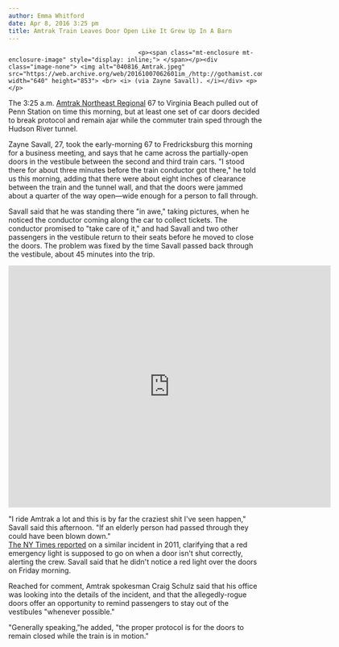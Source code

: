 ```yaml
---
author: Emma Whitford
date: Apr 8, 2016 3:25 pm
title: Amtrak Train Leaves Door Open Like It Grew Up In A Barn
---
```


	
										<p><span class="mt-enclosure mt-enclosure-image" style="display: inline;"> </span></p><div class="image-none"> <img alt="040816_Amtrak.jpeg" src="https://web.archive.org/web/20161007062601im_/http://gothamist.com/attachments/nyc_ewhitford/040816_Amtrak.jpeg" width="640" height="853"> <br> <i> (via Zayne Savall). </i></div> <p></p>

<p>The 3:25 a.m. <a href="https://web.archive.org/web/20161007062601/https://www.amtrak.com/northeast-regional-train">Amtrak Northeast Regional</a> 67 to Virginia Beach pulled out of Penn Station on time this morning, but at least one set of car doors decided to break protocol and remain ajar while the commuter train sped through the Hudson River tunnel. </p>

<p>Zayne Savall, 27, took the early-morning 67 to Fredricksburg this morning for a business meeting, and says that he came across the partially-open doors in the vestibule between the second and third train cars. &quot;I stood there for about three minutes before the train conductor got there,&quot; he told us this morning, adding that there were about eight inches of clearance between the train and the tunnel wall, and that the doors were jammed about a quarter of the way open&#x2014;wide enough for a person to fall through. </p>

<p>Savall said that he was standing there &quot;in awe,&quot; taking pictures, when he noticed the conductor coming along the car to collect tickets. The conductor promised to &quot;take care of it,&quot; and had Savall and two other passengers in the vestibule return to their seats before he moved to close the doors. The problem was fixed by the time Savall passed back through the vestibule, about 45 minutes into the trip. </p>

<p><iframe width="640" height="480" src="https://web.archive.org/web/20161007062601if_/https://www.youtube.com/embed/4VY6_yQe-b0?rel=0" frameborder="0" allowfullscreen></iframe></p>

<p>&quot;I ride Amtrak a lot and this is by far the craziest shit I&apos;ve seen happen,&quot; Savall said this afternoon. &quot;If an elderly person had passed through they could have been blown down.&quot; <br>
<a href="https://web.archive.org/web/20161007062601/http://www.nytimes.com/2011/01/26/nyregion/26metro.html">The NY Times reported</a> on a similar incident in 2011, clarifying that a red emergency light is supposed to go on when a door isn&apos;t shut correctly, alerting the crew. Savall said that he didn&apos;t notice a red light over the doors on Friday morning. </p>

<p>Reached for comment, Amtrak spokesman Craig Schulz said that his office was looking into the details of the incident, and that the allegedly-rogue doors offer an opportunity to remind passengers to stay out of the vestibules &quot;whenever possible.&quot;</p>

<p>&quot;Generally speaking,&quot;he added, &quot;the proper protocol is for the doors to remain closed while the train is in motion.&quot; <br>
</p>					
										
									
				